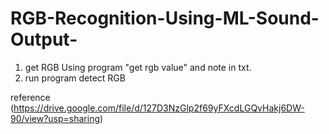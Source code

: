 # RGB-Recognition-Using-ML-Sound-Output-

1. get RGB Using program "get rgb value" and note in txt.
2. run program detect RGB

reference (https://drive.google.com/file/d/127D3NzGlp2f69yFXcdLGQvHakj6DW-90/view?usp=sharing)
